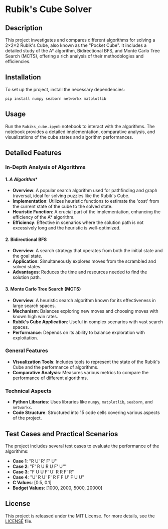 #  Rubik's Cube Solver

## Description

This project investigates and compares different algorithms for solving a 2×2×2 Rubik's Cube, also known as the "Pocket Cube". It includes a detailed study of the A* algorithm, Bidirectional BFS, and Monte Carlo Tree Search (MCTS), offering a rich analysis of their methodologies and efficiencies.

## Installation

To set up the project, install the necessary dependencies:

`
pip install numpy seaborn networkx matplotlib
`

## Usage

Run the `Rubiks_cube.ipynb` notebook to interact with the algorithms. The notebook provides a detailed implementation, comparative analysis, and visualizations of the cube states and algorithm performances.

## Detailed Features

### In-Depth Analysis of Algorithms

#### 1. **A* Algorithm**
- **Overview**: A popular search algorithm used for pathfinding and graph traversal, ideal for solving puzzles like the Rubik's Cube.
- **Implementation**: Utilizes heuristic functions to estimate the 'cost' from the current state of the cube to the solved state.
- **Heuristic Function**: A crucial part of the implementation, enhancing the efficiency of the A* algorithm.
- **Efficiency**: Effective in scenarios where the solution path is not excessively long and the heuristic is well-optimized.

#### 2. **Bidirectional BFS**
- **Overview**: A search strategy that operates from both the initial state and the goal state.
- **Application**: Simultaneously explores moves from the scrambled and solved states.
- **Advantages**: Reduces the time and resources needed to find the solution path.

#### 3. **Monte Carlo Tree Search (MCTS)**
- **Overview**: A heuristic search algorithm known for its effectiveness in large search spaces.
- **Mechanism**: Balances exploring new moves and choosing moves with known high win rates.
- **Rubik's Cube Application**: Useful in complex scenarios with vast search spaces.
- **Performance**: Depends on its ability to balance exploration with exploitation.

### General Features
- **Visualization Tools**: Includes tools to represent the state of the Rubik's Cube and the performance of algorithms.
- **Comparative Analysis**: Measures various metrics to compare the performance of different algorithms.

### Technical Aspects
- **Python Libraries**: Uses libraries like `numpy`, `matplotlib`, `seaborn`, and `networkx`.
- **Code Structure**: Structured into 15 code cells covering various aspects of the project.

## Test Cases and Practical Scenarios

The project includes several test cases to evaluate the performance of the algorithms:
- **Case 1**: "R U' R' F' U"
- **Case 2**: "F' R U R U F' U'"
- **Case 3**: "F U U F' U' R R F' R"
- **Case 4**: "U' R U' F' R F F U' F U U"
- **C Values**: [0.5, 0.1]
- **Budget Values**: [1000, 2000, 5000, 20000]

## License

This project is released under the MIT License. For more details, see the [LICENSE](LICENSE) file.
